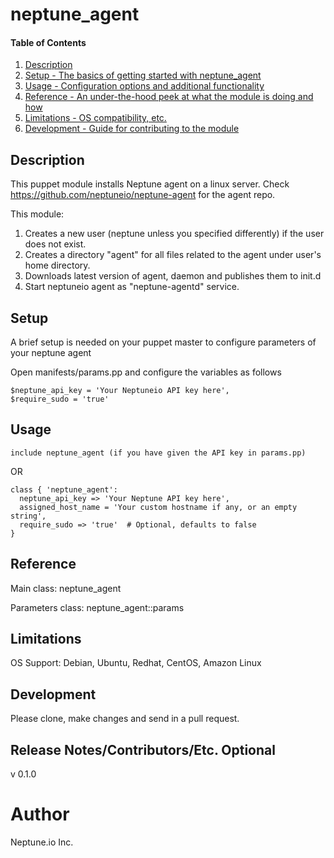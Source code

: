 # neptune_agent

#### Table of Contents

1. [Description](#description)
1. [Setup - The basics of getting started with neptune_agent](#setup)
1. [Usage - Configuration options and additional functionality](#usage)
1. [Reference - An under-the-hood peek at what the module is doing and how](#reference)
1. [Limitations - OS compatibility, etc.](#limitations)
1. [Development - Guide for contributing to the module](#development)

## Description

This puppet module installs Neptune agent on a linux server.
Check https://github.com/neptuneio/neptune-agent for the agent repo.

This module:

1. Creates a new user (neptune unless you specified differently) if the user does not exist. 
1. Creates a directory "agent" for all files related to the agent under user's home directory.
1. Downloads latest version of agent, daemon and publishes them to init.d
1. Start neptuneio agent as "neptune-agentd" service.

## Setup

A brief setup is needed on your puppet master to configure parameters of your neptune agent

Open manifests/params.pp and configure the variables as follows

    $neptune_api_key = 'Your Neptuneio API key here',
    $require_sudo = 'true'

## Usage

    include neptune_agent (if you have given the API key in params.pp)

OR

    class { 'neptune_agent':
      neptune_api_key => 'Your Neptune API key here',
      assigned_host_name = 'Your custom hostname if any, or an empty string',
      require_sudo => 'true'  # Optional, defaults to false
    }

## Reference

Main class:
    neptune_agent

Parameters class:
    neptune_agent::params

## Limitations

OS Support:
 Debian, Ubuntu, Redhat, CentOS, Amazon Linux

## Development

Please clone, make changes and send in a pull request.

## Release Notes/Contributors/Etc. **Optional**

v 0.1.0

# Author
Neptune.io Inc.

